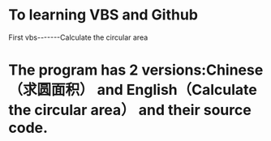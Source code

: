 # To learning VBS and Github
First vbs-------Calculate the circular area
# The program has 2 versions:Chinese（求圆面积） and English（Calculate the circular area） and their source code.
